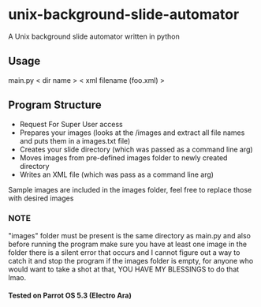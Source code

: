 # unix-background-slide-automator

A Unix background slide automator written in python

## Usage
  main.py < dir name > < xml filename (foo.xml) >

## Program Structure
* Request For Super User access
* Prepares your images (looks at the /images and extract all file names and puts them in a images.txt file)
* Creates your slide directory (which was passed as a command line arg) 
* Moves images from pre-defined images folder to newly created directory
* Writes an XML file (which was pass as a command line arg)

Sample images are included in the images folder, feel free to replace those with desired images

### NOTE
"images" folder must be present is the same directory as main.py and also before running the program make sure you have at least one image in the folder there is a silent error that occurs and I cannot figure out a way to catch it and stop the program if the images folder is empty, for anyone who would want to take a shot at that, YOU HAVE MY BLESSINGS to do that lmao.

#### Tested on Parrot OS 5.3 (Electro Ara)
